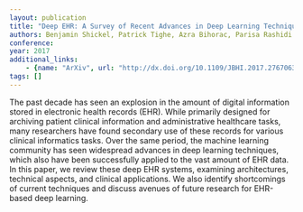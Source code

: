 ```yaml
---
layout: publication
title: "Deep EHR: A Survey of Recent Advances in Deep Learning Techniques for Electronic Health Record (EHR) Analysis"
authors: Benjamin Shickel, Patrick Tighe, Azra Bihorac, Parisa Rashidi
conference: 
year: 2017
additional_links: 
    - {name: "ArXiv", url: "http://dx.doi.org/10.1109/JBHI.2017.2767063"}
tags: []
---
```

The past decade has seen an explosion in the amount of digital information
stored in electronic health records (EHR). While primarily designed for
archiving patient clinical information and administrative healthcare tasks,
many researchers have found secondary use of these records for various clinical
informatics tasks. Over the same period, the machine learning community has
seen widespread advances in deep learning techniques, which also have been
successfully applied to the vast amount of EHR data. In this paper, we review
these deep EHR systems, examining architectures, technical aspects, and
clinical applications. We also identify shortcomings of current techniques and
discuss avenues of future research for EHR-based deep learning.